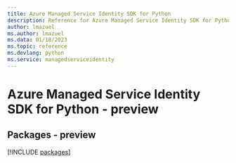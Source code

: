 ```yaml
---
title: Azure Managed Service Identity SDK for Python
description: Reference for Azure Managed Service Identity SDK for Python
author: lmazuel
ms.author: lmazuel
ms.data: 01/18/2023
ms.topic: reference
ms.devlang: python
ms.service: managedserviceidentity
---
```

# Azure Managed Service Identity SDK for Python - preview
## Packages - preview
[!INCLUDE [packages](managed-service-identity-index.md)]